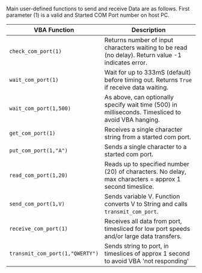 Main user-defined functions to send and receive Data are as follows. 
First parameter (1) is a valid and Started COM Port number on host PC.

| VBA Function                         | Description                                                                                                   |
| ------------------------------------ | --------------------------------------------------------------------------------------------------------------|
| `check_com_port(1)`                  | Returns number of input characters waiting to be read (no delay). Return value -1 indicates error.            |
| `wait_com_port(1)`                   | Wait for up to 333mS (default) before timing out. Returns `True` if receive data waiting.                     |
| `wait_com_port(1,500)`               | As above, can optionally specify wait time (500) in milliseconds. Timesliced to avoid VBA hanging.            |  
| `get_com_port(1)`                    | Receives a single character string from a started com port.                                                   |
| `put_com_port(1,"A")`                | Sends a single character to a started com port.                                                               |
| `read_com_port(1,20)`                | Reads up to specified number (20) of characters. No delay, max characters = approx 1 second timeslice.        |
| `send_com_port(1,V)`                 | Sends variable V. Function converts V to String and calls `transmit_com_port`.                                |
| `receive_com_port(1)`                | Receives all data from port, timesliced for low port speeds and/or large data transfers.                      |
| `transmit_com_port(1,"QWERTY")`      | Sends string to port, in timeslices of approx 1 second to avoid VBA 'not responding'                          |
